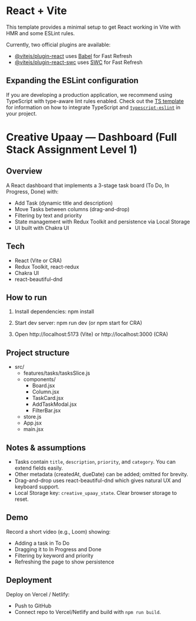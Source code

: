 # React + Vite

This template provides a minimal setup to get React working in Vite with HMR and some ESLint rules.

Currently, two official plugins are available:

- [@vitejs/plugin-react](https://github.com/vitejs/vite-plugin-react/blob/main/packages/plugin-react) uses [Babel](https://babeljs.io/) for Fast Refresh
- [@vitejs/plugin-react-swc](https://github.com/vitejs/vite-plugin-react/blob/main/packages/plugin-react-swc) uses [SWC](https://swc.rs/) for Fast Refresh

## Expanding the ESLint configuration

If you are developing a production application, we recommend using TypeScript with type-aware lint rules enabled. Check out the [TS template](https://github.com/vitejs/vite/tree/main/packages/create-vite/template-react-ts) for information on how to integrate TypeScript and [`typescript-eslint`](https://typescript-eslint.io) in your project.





# Creative Upaay — Dashboard (Full Stack Assignment Level 1)

## Overview
A React dashboard that implements a 3-stage task board (To Do, In Progress, Done) with:
- Add Task (dynamic title and description)
- Move Tasks between columns (drag-and-drop)
- Filtering by text and priority
- State management with Redux Toolkit and persistence via Local Storage
- UI built with Chakra UI

## Tech
- React (Vite or CRA)
- Redux Toolkit, react-redux
- Chakra UI
- react-beautiful-dnd

## How to run
1. Install dependencies:
   npm install

2. Start dev server:
   npm run dev   (or npm start for CRA)

3. Open http://localhost:5173 (Vite) or http://localhost:3000 (CRA)

## Project structure
- src/
  - features/tasks/tasksSlice.js
  - components/
    - Board.jsx
    - Column.jsx
    - TaskCard.jsx
    - AddTaskModal.jsx
    - FilterBar.jsx
  - store.js
  - App.jsx
  - main.jsx

## Notes & assumptions
- Tasks contain `title`, `description`, `priority`, and `category`. You can extend fields easily.
- Other metadata (createdAt, dueDate) can be added; omitted for brevity.
- Drag-and-drop uses react-beautiful-dnd which gives natural UX and keyboard support.
- Local Storage key: `creative_upaay_state`. Clear browser storage to reset.

## Demo
Record a short video (e.g., Loom) showing:
- Adding a task in To Do
- Dragging it to In Progress and Done
- Filtering by keyword and priority
- Refreshing the page to show persistence

## Deployment
Deploy on Vercel / Netlify:
- Push to GitHub
- Connect repo to Vercel/Netlify and build with `npm run build`.
